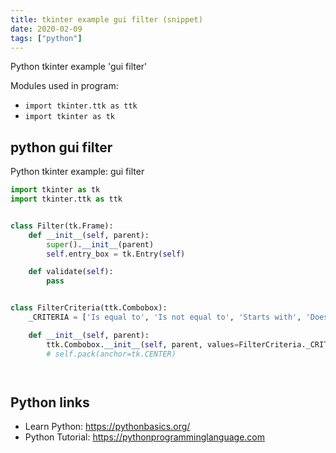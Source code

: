 ```yaml
---
title: tkinter example gui filter (snippet)
date: 2020-02-09
tags: ["python"]
---
```

Python tkinter example 'gui filter'


Modules used in program: 
* `import tkinter.ttk as ttk`
* `import tkinter as tk`

## python gui filter

Python tkinter example: gui filter

```python
import tkinter as tk
import tkinter.ttk as ttk


class Filter(tk.Frame):
    def __init__(self, parent):
        super().__init__(parent)
        self.entry_box = tk.Entry(self)

    def validate(self):
        pass


class FilterCriteria(ttk.Combobox):
    _CRITERIA = ['Is equal to', 'Is not equal to', 'Starts with', 'Does not contain', 'Ends with']

    def __init__(self, parent):
        ttk.Combobox.__init__(self, parent, values=FilterCriteria._CRITERIA, state="readonly")
        # self.pack(anchor=tk.CENTER)




```

## Python links

- Learn Python: https://pythonbasics.org/
- Python Tutorial: https://pythonprogramminglanguage.com
